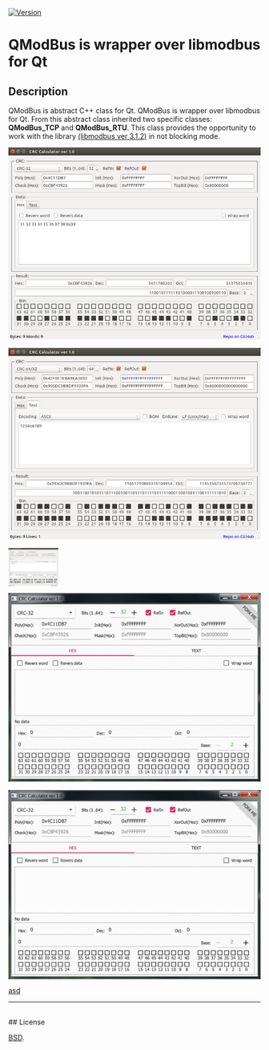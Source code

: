 [![Version](https://img.shields.io/github/release/KoynovStas/QCRC_Calc.svg?style=plastic)](https://github.com/KoynovStas/QCRC_Calc/releases)


# QModBus is wrapper over libmodbus for Qt


## Description
QModBus is abstract C++ class for Qt. QModBus is wrapper over libmodbus for Qt. 
From this abstract class inherited two specific classes: **QModBus_TCP** and **QModBus_RTU**. 
This class provides the opportunity to work with the library [(libmodbus ver 3.1.2)](http://www.libmodbus.org) in not blocking mode.


![Hex_tab](./screenshots/Hex_tab.png)

![Text_tab](./screenshots/Text_tab.png)

<img src="./screenshots/Text_tab.png" width="100" align="center"></img>


![Main](./screenshots/animation.gif)



<p align="center">
<img src="./screenshots/animation.gif" width="694" align="center"></img>
</p>



[asd](commit/8ae92ba7bbb4842c90a2a3a8c440f4d9354c0ac9)


***
<br/>
## License

[BSD](./LICENSE).
